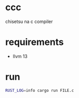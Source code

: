 # ccc

chisetsu na c compiler 

# requirements

- llvm 13

# run

```sh
RUST_LOG=info cargo run FILE.c
```
